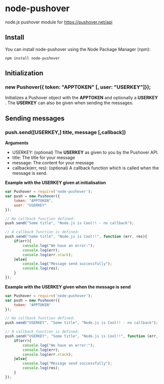 node-pushover
=============

node.js pushover module for https://pushover.net/api

## Install

You can install node-pushover using the Node Package Manager (npm):

    npm install node-pushover

## Initialization

### new Pushover({ token: "APPTOKEN" [, user: "USERKEY"]});

Initializes a Pushover object with the __APPTOKEN__ and optionally a __USERKEY__ . The __USERKEY__ can also be given when sending the messages.

## Sending messages

### push.send([USERKEY,] title, message [,callback])

__Arguments__
 - USERKEY: (optional) The __USERKEY__ as given to you by the Pushover API.
 - title: The title for your message
 - message: The content for your message
 - callback(err, res): (optional) A callback function which is called when the message is send.

__Example with the USERKEY given at initialisation__

```js
var Pushover = require('node-pushover');
var push = new Pushover({
	token: "APPTOKEN",
	user: "USERKEY"
});

// No callback function defined:
push.send("Some title", "Node.js is Cool!! - no callback");

// A callback function is defined:
push.send("Some title", "Node.js is Cool!!", function (err, res){
	if(err){
		console.log("We have an error:");
		console.log(err);
		console.log(err.stack);
	}else{
		console.log("Message send successfully");
		console.log(res);
	}
});
```


__Example with the USERKEY given when the message is send__

```js
var Pushover = require('node-pushover');
var push = new Pushover({
	token: "APPTOKEN"
});

// No callback function defined:
push.send("USERKEY", "Some title", "Node.js is Cool!! - no callback");

// A callback function is defined:
push.send("USERKEY", "Some title", "Node.js is Cool!!", function (err, res){
	if(err){
		console.log("We have an error:");
		console.log(err);
		console.log(err.stack);
	}else{
		console.log("Message send successfully");
		console.log(res);
	}
});
```
